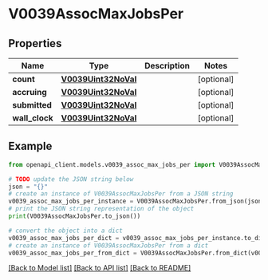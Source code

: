 # V0039AssocMaxJobsPer


## Properties

Name | Type | Description | Notes
------------ | ------------- | ------------- | -------------
**count** | [**V0039Uint32NoVal**](V0039Uint32NoVal.md) |  | [optional] 
**accruing** | [**V0039Uint32NoVal**](V0039Uint32NoVal.md) |  | [optional] 
**submitted** | [**V0039Uint32NoVal**](V0039Uint32NoVal.md) |  | [optional] 
**wall_clock** | [**V0039Uint32NoVal**](V0039Uint32NoVal.md) |  | [optional] 

## Example

```python
from openapi_client.models.v0039_assoc_max_jobs_per import V0039AssocMaxJobsPer

# TODO update the JSON string below
json = "{}"
# create an instance of V0039AssocMaxJobsPer from a JSON string
v0039_assoc_max_jobs_per_instance = V0039AssocMaxJobsPer.from_json(json)
# print the JSON string representation of the object
print(V0039AssocMaxJobsPer.to_json())

# convert the object into a dict
v0039_assoc_max_jobs_per_dict = v0039_assoc_max_jobs_per_instance.to_dict()
# create an instance of V0039AssocMaxJobsPer from a dict
v0039_assoc_max_jobs_per_from_dict = V0039AssocMaxJobsPer.from_dict(v0039_assoc_max_jobs_per_dict)
```
[[Back to Model list]](../README.md#documentation-for-models) [[Back to API list]](../README.md#documentation-for-api-endpoints) [[Back to README]](../README.md)


